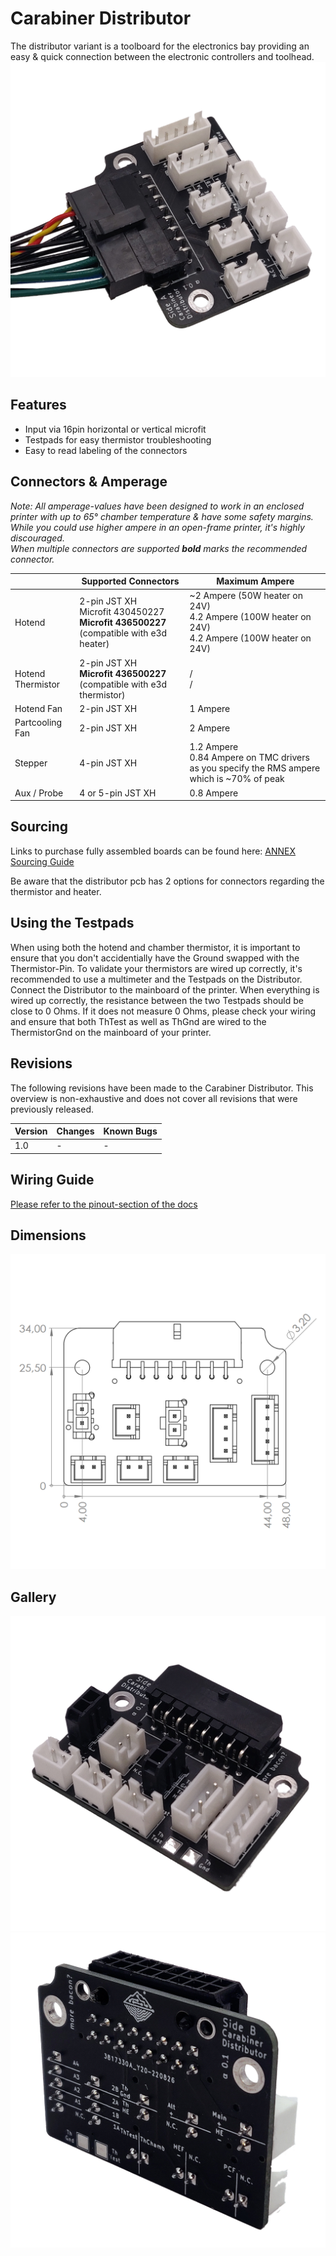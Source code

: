 # Carabiner Distributor

The distributor variant is a toolboard for the electronics bay providing an easy & quick connection between the electronic controllers and toolhead. 
![picture](images/Harness_distributor_2.png)

## Features

- Input via 16pin horizontal or vertical microfit
- Testpads for easy thermistor troubleshooting
- Easy to read labeling of the connectors

## Connectors & Amperage

_Note: All amperage-values have been designed to work in an enclosed printer with up to 65° chamber temperature & have  some safety margins. While you could use higher ampere in an open-frame printer, it's highly discouraged. <br/>
When multiple connectors are supported **bold** marks the recommended connector._

|   | Supported Connectors | Maximum Ampere |
| ------------- | ------------- | ------------- | 
| Hotend  | 2-pin JST XH <br/> Microfit 430450227 <br/> **Microfit 436500227** (compatible with e3d heater) | ~2 Ampere (50W heater on 24V) <br/> 4.2 Ampere (100W heater on 24V) <br/>4.2 Ampere (100W heater on 24V)
| Hotend Thermistor  | 2-pin JST XH <br/> **Microfit 436500227** (compatible with e3d thermistor) | / <br/> /
| Hotend Fan | 2-pin JST XH | 1 Ampere
| Partcooling Fan | 2-pin JST XH | 2 Ampere
| Stepper | 4-pin JST XH | 1.2 Ampere <br/> 0.84 Ampere on TMC drivers as you specify the RMS ampere which is ~70% of peak
| Aux / Probe | 4 or 5-pin JST XH | 0.8 Ampere

## Sourcing

Links to purchase fully assembled boards can be found here: [ANNEX Sourcing Guide](https://docs.google.com/spreadsheets/d/1aSM1jGxg-s0tyynyR3f8M0IQMXuXw57RJvoJbt98Clw/edit?usp=sharing)

Be aware that the distributor pcb has 2 options for connectors regarding the thermistor and heater.

## Using the Testpads

When using both the hotend and chamber thermistor, it is important to ensure that you don't accidentially have the Ground swapped with the Thermistor-Pin.
To validate your thermistors are wired up correctly, it's recommended to use a multimeter and the Testpads on the Distributor.
Connect the Distributor to the mainboard of the printer.
When everything is wired up correctly, the resistance between the two Testpads should be close to 0 Ohms. 
If it does not measure 0 Ohms, please check your wiring and ensure that both ThTest as well as ThGnd are wired to the ThermistorGnd on the mainboard of your printer.

## Revisions

The following revisions have been made to the Carabiner Distributor.
This overview is non-exhaustive and does not cover all revisions that were previously released.

|Version|Changes|Known Bugs|
|:------|:-----|:---------|
|1.0|-|-|

## Wiring Guide

[Please refer to the pinout-section of the docs](../pinout/README.md)

## Dimensions
![picture](images/Distributor_dimensions.png)

## Gallery
![picture](images/Distributor_preview.png)
![picture](images/Distributor_back.png)







